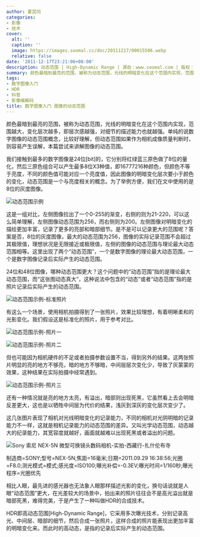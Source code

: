 ```yaml
---
author: 夏昆冈
categories:
- 影像
- 技术
cover:
  alt: ''
  caption: ''
  image: https://images.soomal.cc/doc/20111217/00015506.webp
  relative: false
date: '2011-12-17T23:21:06+08:00'
description: 动态范围 | High-Dynamic Range | 源自：www.soomal.com | 版权：原创 |  平均/总评分：10.00/80
summary: 颜色最暗到最亮的范围，被称为动态范围，光线的明暗变化在这个范围内实现，范围越大，变化层次越多，即层次感越强，对细节的描述能力也就越强。单纯的说数字图像的动态范围概念，比较好理解，但动态范围如果作为相机成像质量判断时，则容易产生误解，在本篇[数字图像入门]中我们尝试来讲解图像的动态范围。
tags:
- 数字图像入门
- HDR
- 科普
- 影像编解码
title: 数字图像入门 图像的动态范围
---
```


颜色最暗到最亮的范围，被称为动态范围，光线的明暗变化在这个范围内实现，范围越大，变化层次越多，即层次感越强，对细节的描述能力也就越强。单纯的说数字图像的动态范围概念，比较好理解，但动态范围如果作为相机成像质量判断时，则容易产生误解，本篇尝试来讲解图像的动态范围。



我们接触到最多的数字图像是24位[bit]的，它分别将红绿蓝三原色做了8位的量化，然后三原色组合可以产生最多8位X3种值，即16777216种颜色，但颜色不等于亮度，不同的颜色值可能对应一个亮度值，因此图像的明暗变化层次要小于颜色的变化，动态范围是一个与亮度相关的概念。为了举例方便，我们在文中使用的是8位的灰度图像。



![动态范围示例](https://images.soomal.cc/doc/20111217/00015506.webp)



这是一组对比，左侧图像拉出了一个0-255的渐变，右侧的则为21-220，可以这么简单理解，左侧图像动态范围为256，而右侧则为200。左侧图像对明暗变化的描绘更加丰富，记录了更多的亮部和暗部细节。是不是可以记录更大的范围呢？答案是否，8位的灰度图像，最大的动态范围为256，图像的实际记录范围不会超过其极限值，理想状况是无限接近或极限值，左侧的图像的动态范围与理论最大动态范围相等。这里出现了两个“动态范围”，一个是数字图像的理论最大动态范围，一个是数字图像记录后实际产生的动态范围。



24位和48位图像，哪种动态范围更大？这个问题中的“动态范围”指的是理论最大动态范围，而“这张图动态真大”，这种说法中包含的“动态”或者“动态范围”指的是照片记录后实际产生的动态范围。



![动态范围示例-标准照片](https://images.soomal.cc/doc/20111217/00015507.webp)



有这么一个场景，使用相机拍摄得到了一张照片，效果比较理想，有着明晰柔和的光影变化。我们假设这是标准化的照片，用于参考对比。



![动态范围示例-照片一](https://images.soomal.cc/doc/20111217/00015508.webp)



![动态范围示例-照片二](https://images.soomal.cc/doc/20111217/00015509.webp)



但也可能因为相机硬件的不足或者拍摄参数设置不当，得到另外的结果。这两张照片明显的亮的地方不够亮，暗的地方不够暗，中间层层次变化少，导致了灰蒙蒙的效果，这种结果在实际拍摄中经常遇到。



![动态范围示例-照片三](https://images.soomal.cc/doc/20111217/00015510.webp)



还有一种情况就是亮的地方太亮，有溢出，暗部则出现死黑，它虽然看上去会明暗反差更大，这也是以牺牲中间层为代价的结果，浅灰到深灰的变化层次变少了。



这几张图片表现了相机对光线明暗变化的记录能力，不同的相机对光阴明暗的记录能力不一样，这就是相机记录能力的动态范围的差异。又叫光学动态范围，动态越大的纪录能力，其宽容度就越好，画面就越难以出现死黑或者溢出的问题。



![Sony 索尼 NEX-5N 微型可换镜头数码相机-实拍-西藏行-扎什伦布寺](https://images.soomal.cc/doc/20111012/00014014.webp)

制造商=SONY;型号=NEX-5N;焦距=16毫米;日期=2011.09.29 16:38:56;光圈=F8.0;测光模式=模式;感光度=ISO100;曝光补偿=-0.3EV;曝光时间=1/160秒;曝光程序=光圈优先



相比人眼，最先进的感光器也无法象人眼那样描述光影的变化，换句话说就是人眼“动态范围”更大，在光差较大的场景中，拍出来的照片往往会不是高光溢出就是暗部死黑，难得完美，于是产生了一种叫做HDR的合成技术。



HDR即高动态范围[High-Dynamic Range]，它采用多次曝光技术，分别记录高光、中间层、暗部的细节，然后合成一张照片，这样合成的照片能表现出更加丰富的明暗变化来。而此时的高动态，是指的记录后实际产生的动态范围。